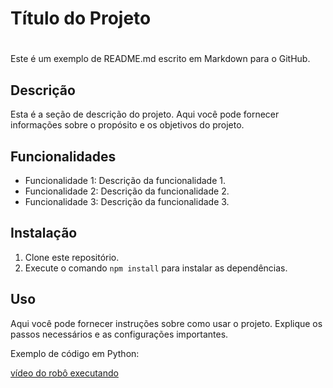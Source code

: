 # Título do Projeto <h1>

Este é um exemplo de README.md escrito em Markdown para o GitHub.

## Descrição

Esta é a seção de descrição do projeto. Aqui você pode fornecer informações sobre o propósito e os objetivos do projeto.

## Funcionalidades

- Funcionalidade 1: Descrição da funcionalidade 1.
- Funcionalidade 2: Descrição da funcionalidade 2.
- Funcionalidade 3: Descrição da funcionalidade 3.

## Instalação

1. Clone este repositório.
2. Execute o comando `npm install` para instalar as dependências.

## Uso

Aqui você pode fornecer instruções sobre como usar o projeto. Explique os passos necessários e as configurações importantes.

Exemplo de código em Python:


  [vídeo do robô executando](https://youtu.be/We9_DYo-2kw)

